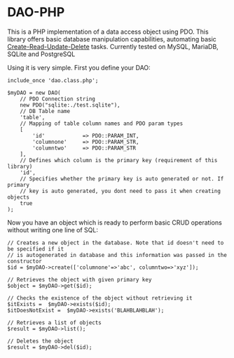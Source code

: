 # DAO-PHP
This is a PHP implementation of a data access object using PDO. This library offers basic database manipulation capabilities, automating basic [Create-Read-Update-Delete](https://en.wikipedia.org/wiki/Create,_read,_update_and_delete) tasks. Currently tested on MySQL, MariaDB, SQLite and PostgreSQL

Using it is very simple. First you define your DAO:

```
include_once 'dao.class.php';

$myDAO = new DAO(
    // PDO Connection string
    new PDO("sqlite:./test.sqlite"),
    // DB Table name
    'table',
    // Mapping of table column names and PDO param types
    [
        'id'            => PDO::PARAM_INT,
        'columnone'     => PDO::PARAM_STR,
        'columntwo'     => PDO::PARAM_STR
    ],
    // Defines which column is the primary key (requirement of this library)
    'id',
    // Specifies whether the primary key is auto generated or not. If primary
    // key is auto generated, you dont need to pass it when creating objects
    true
);
```
Now you have an object which is ready to perform basic CRUD operations without writing one line of SQL:
```
// Creates a new object in the database. Note that id doesn't need to be specified if it
// is autogenerated in database and this information was passed in the constructor
$id = $myDAO->create(['columnone'=>'abc', columntwo=>'xyz']);

// Retrieves the object with given primary key
$object = $myDAO->get($id);

// Checks the existence of the object without retrieving it
$itExists =  $myDAO->exists($id);
$itDoesNotExist =  $myDAO->exists('BLAHBLAHBLAH');

// Retrieves a list of objects
$result = $myDAO->list();

// Deletes the object
$result = $myDAO->del($id);

```

